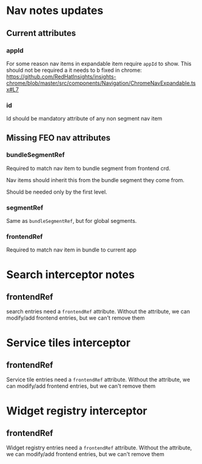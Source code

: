 # Nav notes updates

## Current attributes

### appId

For some reason nav items in expandable item require `appId` to show. This should not be required a it needs to b fixed in chrome: https://github.com/RedHatInsights/insights-chrome/blob/master/src/components/Navigation/ChromeNavExpandable.tsx#L7

### id

Id should be mandatory attribute of any non segment nav item


## Missing FEO nav attributes

### bundleSegmentRef

Required to match nav item to bundle segment from frontend crd.

Nav items should inherit this from the bundle segment they come from.

Should be needed only by the first level.

### segmentRef

Same as `bundleSegmentRef`, but for global segments.

### frontendRef

Required to match nav item in bundle to current app

# Search interceptor notes

## frontendRef

search entries need a `frontendRef` attribute. Without the attribute, we can modify/add frontend entries, but we can't remove them

# Service tiles interceptor

## frontendRef

Service tile entries need a `frontendRef` attribute. Without the attribute, we can modify/add frontend entries, but we can't remove them

# Widget registry interceptor

## frontendRef

Widget registry entries need a `frontendRef` attribute. Without the attribute, we can modify/add frontend entries, but we can't remove them
